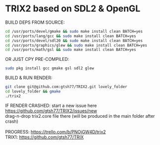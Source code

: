 # TRIX2 based on SDL2 & OpenGL<br/>
BUILD DEPS FROM SOURCE:
```sh
cd /usr/ports/devel/gmake && sudo make install clean BATCH=yes
cd /usr/ports/lang/gcc && sudo make install clean BATCH=yes
cd /usr/ports/devel/sdl20 && sudo make install clean BATCH=yes
cd /usr/ports/graphics/glew && sudo make install clean BATCH=yes
cd /usr/ports/math/gsl && sudo make install clean BATCH=yes
```
OR JUST CPY PRE-COMPILED:
```sh
sudo pkg install gcc gmake gsl sdl2 glew
```
BUILD & RUN RENDER:
```sh
git clone git@github.com:gtsh77/TRIX2.git lovely_folder
cd lovely_folder && gmake
./trix2
```
IF RENDER CRASHED:
start a new issue here https://github.com/gtsh77/TRIX2/issues/new <br/>
drag-n-drop trix2.core file there (will be produced in the main folder after crash)<br/><br/>
PROGRESS: https://trello.com/b/PNOjGW4D/trix2<br/>
TRIX1: https://github.com/gtsh77/TRIX
